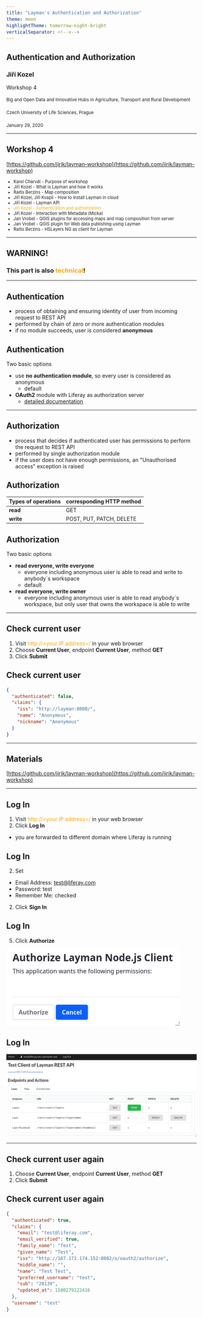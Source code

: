 ```yaml
---
title: "Layman's Authentication and Authorization"
theme: moon
highlightTheme: tomorrow-night-bright
verticalSeparator: <!--v-->
---
```

## Authentication and Authorization

### Jiří Kozel

Workshop 4

<small>Big and Open Data and Innovative Hubs in Agriculture, Transport and Rural Development
<br/>
<br/>
Czech University of Life Sciences, Prague
<br/>
<br/>
January 29, 2020
</small>

---
## Workshop 4
[https://github.com/jirik/layman-workshop](https://github.com/jirik/layman-workshop)

<ul style="font-size: 80%">
<li>Karel Charvát - Purpose of workshop</li>
<li>Jiří Kozel - What is Layman and how it works</li>
<li>Raitis Berzins - Map composition</li>
<li>Jiří Kozel, Jiří Kvapil - How to install Layman in cloud</li>
<li>Jiří Kozel - Layman API</li>
<li style="color: orange">Jiří Kozel - Authentication and authorization</li>
<li>Jiří Kozel - Interaction with Metadata (Micka)</li>
<li>Jan Vrobel - QGIS plugins for accessing maps and map composition from server</li>
<li>Jan Vrobel - QGIS plugin for Web data publishing using Layman</li>
<li>Raitis Berzins - HSLayers NG as client for Layman</li>
</ul>

---
## WARNING!
### This part is also <span style="color: orange;">technical</span>!

---
## Authentication
- process of obtaining and ensuring identity of user from incoming request to REST API
- performed by chain of zero or more authentication modules
- if no module succeeds, user is considered **anonymous**

<!--v-->
## Authentication
Two basic options
- use **no authentication module**, so every user is considered as anonymous
  - default
- **OAuth2** module with Liferay as authorization server
  - [detailed documentation](https://github.com/jirik/layman/blob/master/doc/oauth2/index.md)

---
## Authorization
- process that decides if authenticated user has permissions to perform the request to REST API
- performed by single authorization module
- if the user does not have enough permissions, an "Unauthorised access" exception is raised

<!--v-->
## Authorization
|Types of operations| corresponding HTTP method|
|---|---|
|**read**|GET|
|**write**|POST, PUT, PATCH, DELETE|

<!--v-->
## Authorization
Two basic options
- **read everyone, write everyone**
  - everyone including anonymous user is able to read and write to anybody`s workspace
  - default
- **read everyone, write owner**
  - everyone including anonymous user is able to read anybody`s workspace, but only user that owns the workspace is able to write

---
## Check current user
1. Visit <span style="color: orange;">http://&lt;your IP address&gt;/</span> in your web browser
1. Choose **Current User**, endpoint **Current User**, method **GET**
1. Click **Submit**

<!--v-->
## Check current user
```json
{
  "authenticated": false,
  "claims": {
    "iss": "http://layman:8000/",
    "name": "Anonymous",
    "nickname": "Anonymous"
  }
}
```

---
## Materials
[https://github.com/jirik/layman-workshop](https://github.com/jirik/layman-workshop)

---
## Log In
1. Visit <span style="color: orange;">http://&lt;your IP address&gt;/</span> in your web browser
1. Click **Log In**
  - you are forwarded to different domain where Liferay is running

<!--v-->
## Log In
2. Set
  - Email Address: test@liferay.com
  - Password: test
  - Remember Me: checked
2. Click **Sign In**

<!--v-->
## Log In
5. Click **Authorize**

![Authorize Layman Client](img/liferay.png)

<!--v-->
## Log In
![Logged In](img/client.png)

---
## Check current user again
1. Choose **Current User**, endpoint **Current User**, method **GET**
1. Click **Submit**

<!--v-->
## Check current user again
```json
{
  "authenticated": true,
  "claims": {
    "email": "test@liferay.com",
    "email_verified": true,
    "family_name": "Test",
    "given_name": "Test",
    "iss": "http://167.172.174.152:8082/o/oauth2/authorize",
    "middle_name": "",
    "name": "Test Test",
    "preferred_username": "test",
    "sub": "20139",
    "updated_at": 1580279122416
  },
  "username": "test"
}
```

